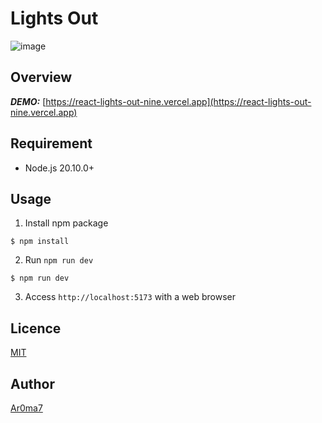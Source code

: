 # Lights Out

![image](https://github.com/Ar0ma7/react-lights-out/assets/29139021/f27f3b85-f027-4032-a227-e61814fd6bc7)

## Overview

**_DEMO:_**
[https://react-lights-out-nine.vercel.app](https://react-lights-out-nine.vercel.app)

## Requirement

- Node.js 20.10.0+

## Usage

1. Install npm package

```
$ npm install
```

2. Run `npm run dev`

```
$ npm run dev
```

3. Access `http://localhost:5173` with a web browser

## Licence

[MIT](./LICENSE)

## Author

[Ar0ma7](https://github.com/Ar0ma7)
